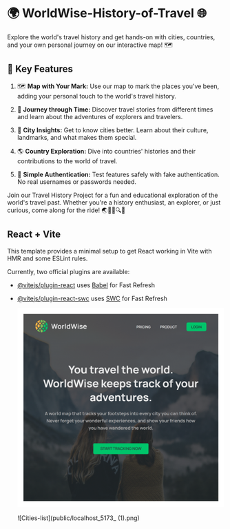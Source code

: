 # 🌍  WorldWise-History-of-Travel 🌐

Explore the world's travel history and get hands-on with cities, countries, and your own personal journey on our interactive map! 🗺️

## 🚀 Key Features

1. 🗺️ **Map with Your Mark:** Use our map to mark the places you've been, adding your personal touch to the world's travel history.

2. 📆 **Journey through Time:** Discover travel stories from different times and learn about the adventures of explorers and travelers.

3. 🌆 **City Insights:** Get to know cities better. Learn about their culture, landmarks, and what makes them special.

4. 🌎 **Country Exploration:** Dive into countries' histories and their contributions to the world of travel.

5. 🔐 **Simple Authentication:** Test features safely with fake authentication. No real usernames or passwords needed.


Join our Travel History Project for a fun and educational exploration of the world's travel past. Whether you're a history enthusiast, an explorer, or just curious, come along for the ride! 🌏🚶‍♂️🔍🔐

## React + Vite

This template provides a minimal setup to get React working in Vite with HMR and some ESLint rules.

Currently, two official plugins are available:

- [@vitejs/plugin-react](https://github.com/vitejs/vite-plugin-react/blob/main/packages/plugin-react/README.md) uses [Babel](https://babeljs.io/) for Fast Refresh
- [@vitejs/plugin-react-swc](https://github.com/vitejs/vite-plugin-react-swc) uses [SWC](https://swc.rs/) for Fast Refresh

  ![Home Page](public/localhost_5173_.png)

  ![Cities-list](public/localhost_5173_ (1).png)




